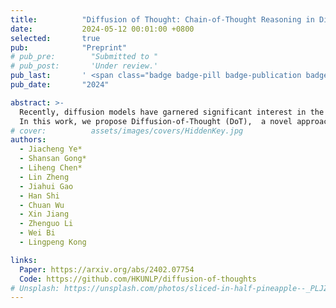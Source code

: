 ```yaml
---
title:          "Diffusion of Thought: Chain-of-Thought Reasoning in Diffusion Language Models"
date:           2024-05-12 00:01:00 +0800
selected:       true
pub:            "Preprint"
# pub_pre:        "Submitted to "
# pub_post:       'Under review.'
pub_last:       ' <span class="badge badge-pill badge-publication badge-danger">Arxiv</span>'
pub_date:       "2024"

abstract: >-
  Recently, diffusion models have garnered significant interest in the field of text processing due to their many potential advantages compared to conventional autoregressive models.
  In this work, we propose Diffusion-of-Thought (DoT),  a novel approach that integrates diffusion models with Chain-of-Thought, a well-established technique for improving the reasoning ability of autoregressive language models. In contrast to autoregressive language models that make decisions in a left-to-right, token-by-token manner, DoT allows reasoning steps to diffuse over time through a diffusion language model and offers greater flexibility in trading-off computation for reasoning performance. Our experimental results demonstrate the effectiveness of DoT in multi-digit multiplication, boolean logic, and grade school math problems, with a small diffusion model outperforming a much larger autoregressive model in both efficiency and accuracy. In addition to that, DoT showcases promising self-correction abilities and benefits from existing reasoning-enhancing techniques like self-consistency decoding. Our findings contribute to the understanding and development of reasoning with diffusion language models.
# cover:          assets/images/covers/HiddenKey.jpg
authors:
  - Jiacheng Ye*
  - Shansan Gong*
  - Liheng Chen*
  - Lin Zheng
  - Jiahui Gao
  - Han Shi
  - Chuan Wu
  - Xin Jiang
  - Zhenguo Li
  - Wei Bi
  - Lingpeng Kong

links:
  Paper: https://arxiv.org/abs/2402.07754
  Code: https://github.com/HKUNLP/diffusion-of-thoughts
# Unsplash: https://unsplash.com/photos/sliced-in-half-pineapple--_PLJZmHZzk
---
```

